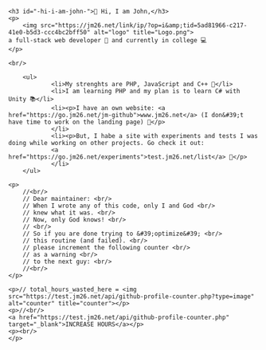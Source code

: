 

<body>

    <h3 id="-hi-i-am-john-">👋 Hi, I am John,</h3>
    <p>
        <img src="https://jm26.net/link/ip/?op=i&amp;tid=5ad81966-c217-41e0-b5d3-ccc4bc2bff50" alt="logo" title="Logo.png">
    a full-stack web developer 🚀 and currently in college 💻
    </p>

    <br/>

        <ul>
                <li>My strenghts are PHP, JavaScript and C++ 💪</li>
                <li>I am learning PHP and my plan is to learn C# with Unity 📚</li>
                <li><p>I have an own website: <a href="https://go.jm26.net/jm-github">www.jm26.net</a> (I don&#39;t have time to work on the landing page) 📢</p>
                </li>
                <li><p>But, I habe a site with experiments and tests I was doing while working on other projects. Go check it out:
                <a href="https://go.jm26.net/experiments">test.jm26.net/list</a> 🎈</p>
                </li>
        </ul>

    <p>
        //<br/>
        // Dear maintainer: <br/>
        // When I wrote any of this code, only I and God <br/>
        // knew what it was. <br/>
        // Now, only God knows! <br/>
        // <br/>
        // So if you are done trying to &#39;optimize&#39; <br/>
        // this routine (and failed). <br/>
        // please increment the following counter <br/>
        // as a warning <br/>
        // to the next guy: <br/>
        //<br/>
    </p>

    <p>// total_hours_wasted_here = <img src="https://test.jm26.net/api/github-profile-counter.php?type=image" alt="counter" title="counter"></p>
    <p>//<br/>
    <a href="https://test.jm26.net/api/github-profile-counter.php" target="_blank">INCREASE HOURS</a></p>
    <p><br/>
    </p>
